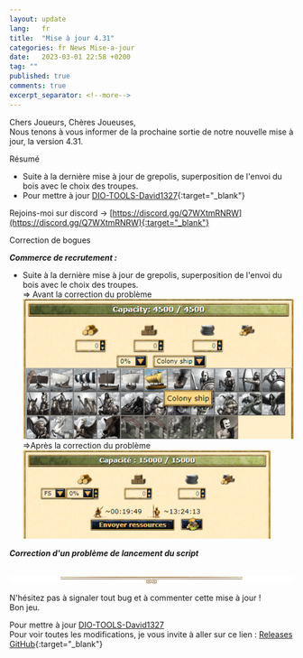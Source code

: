 ```yaml
---
layout: update
lang:   fr
title:  "Mise à jour 4.31"
categories: fr News Mise-a-jour
date:   2023-03-01 22:58 +0200
tag: ""
published: true
comments: true
excerpt_separator: <!--more-->
---
```


Chers Joueurs, Chères Joueuses,<br>
Nous tenons à vous informer de la prochaine sortie de notre nouvelle mise à jour, la version 4.31.

<div class="gpcl note">Résumé</div>

* Suite à la dernière mise à jour de grepolis, superposition de l'envoi du bois avec le choix des troupes.
* Pour mettre à jour [DIO-TOOLS-David1327][1]{:target="_blank"}

Rejoins-moi sur discord -> [https://discord.gg/Q7WXtmRNRW](https://discord.gg/Q7WXtmRNRW){:target="_blank"}
<!--more-->

<div class="gpcl bug">Correction de bogues</div>

***Commerce de recrutement :***
* Suite à la dernière mise à jour de grepolis, superposition de l'envoi du bois avec le choix des troupes.<br>
 => Avant la correction du problème<br>
![](/img/update/capture-d-ecran-2023-03-01-214912.png)<br>
 =>Après la correction du problème<br>
![](/img/update/capture-d-ecran-2023-03-01-215621.png)

***Correction d'un problème de lancement du script***

<br>![](/img/site/gpcl/gpcl-line.png)

N'hésitez pas à signaler tout bug et à commenter cette mise à jour !<br>
Bon jeu.

Pour mettre à jour [DIO-TOOLS-David1327][1]<br>
Pour voir toutes les modifications, je vous invite à aller sur ce lien : [Releases GitHub](https://github.com/DIO-David1327/DIO-TOOLS-David1327/releases){:target="_blank"}


[1]: /DIO-TOOLS-David1327/code.user.js "DIO-TOOLS-David1327"